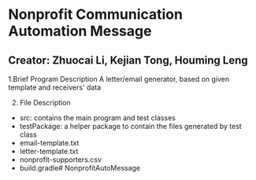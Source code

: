 # Nonprofit Communication Automation Message
## Creator: Zhuocai Li, Kejian Tong, Houming Leng

1.Brief Program Description
A letter/email generator, based on given template and receivers' data

2. File Description
- src: contains the main program and test classes
- testPackage: a helper package to contain the files generated by test class
- email-template.txt
- letter-template.txt
- nonprofit-supporters.csv
- build.gradle# NonprofitAutoMessage
